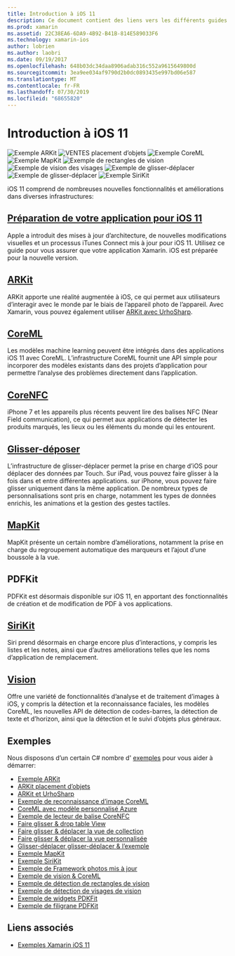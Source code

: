 ```yaml
---
title: Introduction à iOS 11
description: Ce document contient des liens vers les différents guides qui décrivent les fonctionnalités d’iOS 11, notamment ARKit, CoreML, MapKit, PDFKit, SiriKit, vision Framework, et bien plus encore.
ms.prod: xamarin
ms.assetid: 22C38EA6-6DA9-4B92-B41B-814E589033F6
ms.technology: xamarin-ios
author: lobrien
ms.author: laobri
ms.date: 09/19/2017
ms.openlocfilehash: 648b03dc34daa8906adab316c552a9615649800d
ms.sourcegitcommit: 3ea9ee034af9790d2b0dc0893435e997bd06e587
ms.translationtype: MT
ms.contentlocale: fr-FR
ms.lasthandoff: 07/30/2019
ms.locfileid: "68655820"
---
```

# <a name="introduction-to-ios-11"></a>Introduction à iOS 11

![Exemple ARKit](images/arkit.png) ![VENTES placement d’objets](images/arkit2.png) ![Exemple CoreML](images/coreml.png) ![Exemple MapKit](images/mapkit.png) ![Exemple de rectangles de vision](images/vision1.png) ![Exemple de vision des visages](images/vision2.png) ![Exemple de glisser-déplacer](images/drag-drop.png) ![Exemple de glisser-déplacer](images/drag-drop2.png) ![Exemple SiriKit](images/sirikit.png)

iOS 11 comprend de nombreuses nouvelles fonctionnalités et améliorations dans diverses infrastructures:

## <a name="preparing-your-app-for-ios-11updating-your-appindexmd"></a>[Préparation de votre application pour iOS 11](updating-your-app/index.md)

Apple a introduit des mises à jour d’architecture, de nouvelles modifications visuelles et un processus iTunes Connect mis à jour pour iOS 11. Utilisez ce guide pour vous assurer que votre application Xamarin. iOS est préparée pour la nouvelle version.

## <a name="arkitarkitindexmd"></a>[ARKit](arkit/index.md)

ARKit apporte une réalité augmentée à iOS, ce qui permet aux utilisateurs d’interagir avec le monde par le biais de l’appareil photo de l’appareil.
Avec Xamarin, vous pouvez également utiliser [ARKit avec UrhoSharp](arkit/urhosharp.md).

## <a name="coremlcoremlmd"></a>[CoreML](coreml.md)

Les modèles machine learning peuvent être intégrés dans des applications iOS 11 avec CoreML. L’infrastructure CoreML fournit une API simple pour incorporer des modèles existants dans des projets d’application pour permettre l’analyse des problèmes directement dans l’application.

## <a name="corenfccorenfcmd"></a>[CoreNFC](corenfc.md)

iPhone 7 et les appareils plus récents peuvent lire des balises NFC (Near Field communication), ce qui permet aux applications de détecter les produits marqués, les lieux ou les éléments du monde qui les entourent.

## <a name="drag-and-dropdrag-and-dropmd"></a>[Glisser-déposer](drag-and-drop.md)

L’infrastructure de glisser-déplacer permet la prise en charge d’iOS pour déplacer des données par Touch. Sur iPad, vous pouvez faire glisser à la fois dans et entre différentes applications. sur iPhone, vous pouvez faire glisser uniquement dans la même application. De nombreux types de personnalisations sont pris en charge, notamment les types de données enrichis, les animations et la gestion des gestes tactiles.

## <a name="mapkitmapkitmd"></a>[MapKit](mapkit.md)

MapKit présente un certain nombre d’améliorations, notamment la prise en charge du regroupement automatique des marqueurs et l’ajout d’une boussole à la vue.

## <a name="pdfkit"></a>PDFKit

PDFKit est désormais disponible sur iOS 11, en apportant des fonctionnalités de création et de modification de PDF à vos applications.

## <a name="sirikitsirikitmd"></a>[SiriKit](sirikit.md)

Siri prend désormais en charge encore plus d’interactions, y compris les listes et les notes, ainsi que d’autres améliorations telles que les noms d’application de remplacement.

## <a name="visionvisionmd"></a>[Vision](vision.md)

Offre une variété de fonctionnalités d’analyse et de traitement d’images à iOS, y compris la détection et la reconnaissance faciales, les modèles CoreML, les nouvelles API de détection de codes-barres, la détection de texte et d’horizon, ainsi que la détection et le suivi d’objets plus généraux.

## <a name="samples"></a>Exemples

Nous disposons d’un certain C# nombre d' [exemples](https://docs.microsoft.com/samples/browse/?products=xamarin&term=Xamarin.iOS+iOS11) pour vous aider à démarrer:

* [Exemple ARKit](https://docs.microsoft.com/samples/xamarin/ios-samples/ios11-arkitsample)
* [ARKit placement d’objets](https://docs.microsoft.com/samples/xamarin/ios-samples/ios11-arkitplacingobjects)
* [ARKit et UrhoSharp](arkit/urhosharp.md)
* [Exemple de reconnaissance d’image CoreML](https://docs.microsoft.com/samples/xamarin/ios-samples/ios11-coremlimagerecognition)
* [CoreML avec modèle personnalisé Azure](https://docs.microsoft.com/samples/xamarin/ios-samples/ios11-coremlazuremodel)
* [Exemple de lecteur de balise CoreNFC](https://docs.microsoft.com/samples/xamarin/ios-samples/ios11-nfctagreader)
* [Faire glisser & drop table View](https://docs.microsoft.com/samples/xamarin/ios-samples/ios11-draganddroptableview)
* [Faire glisser & déplacer la vue de collection](https://docs.microsoft.com/samples/xamarin/ios-samples/ios11-draganddropcollectionview)
* [Faire glisser & déplacer la vue personnalisée](https://docs.microsoft.com/samples/xamarin/ios-samples/ios11-draganddropcustomview)
* [Glisser-déplacer glisser-déplacer & l’exemple](https://docs.microsoft.com/samples/xamarin/ios-samples/ios11-draganddropdragboard)
* [Exemple MapKit](https://docs.microsoft.com/samples/xamarin/ios-samples/ios11-mapkitsample)
* [Exemple SiriKit](https://docs.microsoft.com/samples/xamarin/ios-samples/ios11-sirikitsample)
* [Exemple de Framework photos mis à jour](https://docs.microsoft.com/samples/xamarin/ios-samples/ios11-samplephotoapp)
* [Exemple de vision & CoreML](https://docs.microsoft.com/samples/xamarin/ios-samples/ios11-coremlvision)
* [Exemple de détection de rectangles de vision](https://docs.microsoft.com/samples/xamarin/ios-samples/ios11-visionrectangles/)
* [Exemple de détection de visages de vision](https://docs.microsoft.com/samples/xamarin/ios-samples/ios11-visionfaces)
* [Exemple de widgets PDKFit](https://docs.microsoft.com/samples/xamarin/ios-samples/ios11-pdfannotationwidgetsadvanced)
* [Exemple de filigrane PDFKit](https://docs.microsoft.com/samples/xamarin/ios-samples/ios11-pdfdocumentwatermark)

## <a name="related-links"></a>Liens associés

- [Exemples Xamarin iOS 11](https://docs.microsoft.com/samples/browse/?products=xamarin&term=Xamarin.iOS+iOS11)
